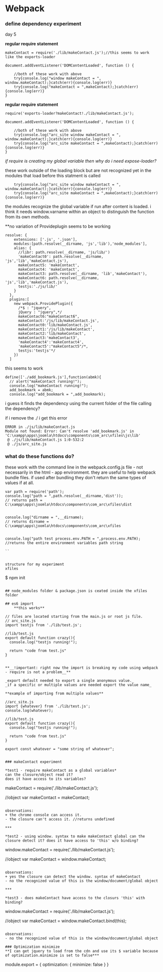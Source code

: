 
# Webpack

### define dependency experiment
day 5

**regular require statement**
```
makeContact = require('./lib/makeContact.js');//this seems to work like the exports-loader

document.addEventListener('DOMContentLoaded', function () {

	//both of these work with above
	try{console.log("window makeContact = ", window.makeContact);}catch(err){console.log(err)}
	try{console.log("makeContact = ",makeContact);}catch(err){console.log(err)}
}
```

**regular require statement**
```
require('exports-loader?makeContact!./lib/makeContact.js');

document.addEventListener('DOMContentLoaded', function () {

	//both of these work with above
	try{console.log("arc_site window makeContact = ", window.makeContact);}catch(err){console.log(err)}
	try{console.log("arc_site makeContact = ",makeContact);}catch(err){console.log(err)}
}
```

*if require is creating my global variable then why do i need expose-loader?*

these work outside of the loading block but are not recognized yet in the modules that load before this statment is called
```
	try{console.log("arc_site window makeContact = ", window.makeContact);}catch(err){console.log(err)}
	try{console.log("arc_site makeContact = ",makeContact);}catch(err){console.log(err)}

```

the modules recognize the global variable if run after content is loaded.
i think it needs window.varname within an object to distinguish the function from its own methods.

**no variation of Provideplugin seems to be working
```
resolve: {
    extensions: ['.js', '.json'],
    modules:[path.resolve(__dirname, 'js','lib'),'node_modules'],
    alias: {
      //libr: path.resolve(__dirname, 'js/lib/')
      'makeContact0': path.resolve(__dirname, 'js','lib','makeContact.js'),
      makeContact5: 'makeContact',
      makeContact4: 'makeContact',
      makeContact3: path.resolve(__dirname, 'lib','makeContact'),
      makeContact6: path.resolve(__dirname, 'js','lib','makeContact.js'),
      testjs:'./js/lib/'
    }
  },
  plugins:[
    new webpack.ProvidePlugin({
      /*$ : "jquery",
      jQuery : "jquery",*/
      makeContact6:"makeContact6",
      makeContact:'/js/lib/makeContact.js',
      makeContact0:'lib/makeContact.js',
      makeContact1:'/js/lib/makeContact',
      makeContact2:'lib/makeContact',
      makeContact3:'makeContact3',
      'makeContact4':'makeContact4',
      'makeContact5':"makeContact5"/*,
      testjs:'testjs'*/
    })
  ]
```


this seems to work
```
define(['./add_bookmark.js'],function(abmk){
  // alert("makeContact running!");
  console.log("makeContact running!");
  add_bookmark = abmk;
  console.log("add_bookmark = ",add_bookmark);
```

i guess it finds the dependency using the current folder of the file calling the dependency?

if i remove the ./ i get this error
```
ERROR in ./js/lib/makeContact.js
Module not found: Error: Can't resolve 'add_bookmark.js' in 'C:\xampp\apps\joomla\htdocs\components\com_arc\xfiles\js\lib'
 @ ./js/lib/makeContact.js 1:0-532:2
 @ ./js/arc_site.js

 ```

### what do these functions do?
these work with the command line in the webpack.config.js file - not necessarily in the
html - app environment. they are useful to help webpack bundle files.  if used after
bundling they don't return the same types of values if at all.
```
var path = require('path');
console.log("path = ",path.resolve(__dirname,'dist')); 
// returns path =  C:\xampp\apps\joomla\htdocs\components\com_arc\xfiles\dist


console.log("dirname = ",__dirname);
// returns dirname =  C:\xampp\apps\joomla\htdocs\components\com_arc\xfiles


console.log("path test process.env.PATH = ",process.env.PATH);
//returns the entire environment variables path string

``


structure for my experiment
xfiles
```
$ npm init
```

## node_modules folder & package.json is ceated inside the xfiles folder
	
## es6 import
	**this works**
```
	// files are located starting from the main.js or root js file.
	// arc_site.js
	import testjs from './lib/test.js';
	
	//lib/test.js
	export default function crazy(){
	  console.log("testjs running!");

	  return "code from test.js"
	}

```

**__!important: right now the import is breaking my code using webpack - require is not a problem__**

_export default needed to export a single anonymous value._
_if a specific or multiple values are needed export the value name_

**example of importing from multiple values**
```
	//arc_site.js
	import {whatever} from './lib/test.js';
	console.log(whatever);

	//lib/test.js
	export default function crazy(){
	  console.log("testjs running!");

	  return "code from test.js"
	}

	export const whatever = "some string of whatever";


```

### makeContact experiment

*test1 - require makeContact as a global variables*
can the closure/object read it?
does it have access to its variables?
```
makeContact = require('./lib/makeContact.js');

//object
var makeContact = makeContact;
```

observations:
+ the chrome console can access it.
- the closure can't access it. //returns undefined

***

*test2 - using window. syntax to make makeContact global can the 
closure detect it? does it have access to 'this' w/o binding?
```
window.makeContact = require('./lib/makeContact.js');

//object
var makeContact = window.makeContact;
```

observations:
+ yes the closure can detect the window. syntax of makeContact
- no the recognized value of this is the window/document/global object

***

*test3 - does makeContact have access to the closurs 'this' with binding?
```
window.makeContact = require('./lib/makeContact.js');

//object
var makeContact = window.makeContact.bind(this);
```

observations:
- no the recognized value of this is the window/document/global object

### Optimization minimize
**I can get jquery to load from the cdn and use its $ variable because of optimization.minimize is set to false***
```
module.export = {
  optimization: {
    minimize: false
  }
}
```